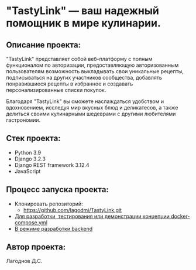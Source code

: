 # "TastyLink" — ваш надежный помощник в мире кулинарии.

## Описание проекта:
"TastyLink" представляет собой веб-платформу с полным функционалом по авторизации, предоставляющую авторизованным пользователям возможность выкладывать свои уникальные рецепты, подписываться на других участников сообщества, добавлять понравившиеся рецепты в избранное и создавать персонализированные списки покупок.

Благодаря "TastyLink" вы сможете наслаждаться удобством и вдохновением, исследуя мир вкусных блюд и деликатесов, а также делиться своими кулинарными шедеврами с другими любителями гастрономии.

## Стек проекта:
- Python 3.9
- Django 3.2.3
- Django REST framework 3.12.4
- JavaScript

## Процесс запуска проекта:
- Клонировать репозиторий:
    - https://github.com/lagodmi/TastyLink.git
- [Для разработки, тестирования или демонстрации концепции docker-compose.yml](README/docker.md)
- [В режиме разработки backend](README/develop.md)
## Автор проекта:
Лагоднов Д.С.
